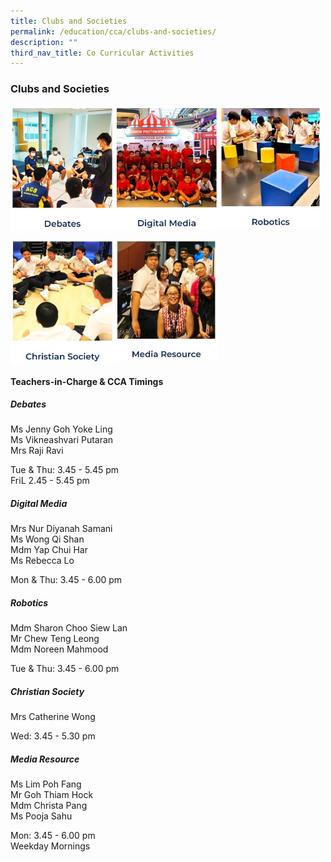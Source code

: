 ```yaml
---
title: Clubs and Societies
permalink: /education/cca/clubs-and-societies/
description: ""
third_nav_title: Co Curricular Activities
---
```

### **Clubs and Societies**
	
<p><a href="https://sites.google.com/moe.edu.sg/debates/home">
<img src="/images/ccas1.jpg" style="width:33%" align=left>
</a></p>

<p><a href="https://sites.google.com/acsbr.org/digitalmedia/home">
<img src="/images/ccas2.jpg" style="width:33%" align=left>
</a></p>

<p><a href="https://sites.google.com/acsbr.org/clubrobotics/home">
<img src="/images/ccas3.jpg" style="width:33%" align=left>
</a></p>

<br clear="left">	

<p><a href="https://sites.google.com/moe.edu.sg/debates/home">
<img src="/images/ccas4.jpg" style="width:33%" align=left>
</a></p>

<p><a href="https://sites.google.com/acsbr.org/mediaresource">
<img src="/images/ccas5a.jpg" style="width:33%" align=left>
</a></p>

<br clear="left">

#### **Teachers-in-Charge & CCA Timings**

##### **Debates**
Ms Jenny Goh Yoke Ling<br>
Ms Vikneashvari Putaran<br>
Mrs Raji Ravi

Tue & Thu: 3.45 - 5.45 pm<br>
FriL 2.45 - 5.45 pm

##### **Digital Media**
Mrs Nur Diyanah Samani<br>
Ms Wong Qi Shan<br>
Mdm Yap Chui Har<br>
Ms Rebecca Lo

Mon & Thu: 3.45 - 6.00 pm

##### **Robotics**
Mdm Sharon Choo Siew Lan<br>
Mr Chew Teng Leong<br>
Mdm Noreen Mahmood

Tue & Thu: 3.45 - 6.00 pm

##### **Christian Society**
Mrs Catherine Wong

Wed: 3.45 - 5.30 pm

##### **Media Resource**
Ms Lim Poh Fang<br>
Mr Goh Thiam Hock<br>
Mdm Christa Pang<br>
Ms Pooja Sahu

Mon: 3.45 - 6.00 pm<br>
Weekday Mornings